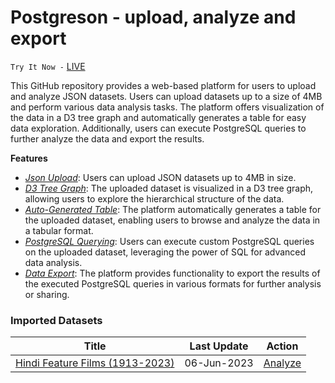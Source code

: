 # Postgreson - upload, analyze and export

 `Try It Now -` [LIVE](https://www.codeflu.com/postgreson/new)

This GitHub repository provides a web-based platform for users to upload and analyze JSON datasets. Users can upload datasets up to a size of 4MB and perform various data analysis tasks. The platform offers visualization of the data in a D3 tree graph and automatically generates a table for easy data exploration. Additionally, users can execute PostgreSQL queries to further analyze the data and export the results.

**Features**
 
 - *<ins>Json Upload</ins>*: Users can upload JSON datasets up to 4MB in size.
 -  *<ins>D3 Tree Graph</ins>*: The uploaded dataset is visualized in a D3 tree graph, allowing users to explore the hierarchical structure of the
   data.
  - <ins>*Auto-Generated Table</ins>*: The platform automatically generates a table for the uploaded dataset, enabling users to browse and analyze the
   data in a tabular format.
  - *<ins>PostgreSQL Querying</ins>*: Users can execute custom PostgreSQL queries on the uploaded dataset, leveraging the power of SQL for advanced data
   analysis.
  - *<ins>Data Export</ins>*: The platform provides functionality to export the results of the executed PostgreSQL queries in various formats for
   further analysis or sharing.

### **Imported Datasets**

| Title | Last Update | Action
|--|--|--|
| [Hindi Feature Films (1913-2023)](https://github.com/code-flu/postgreson/tree/main/datasets/Hindi_Feature_Films_(1913-2023).json) | 06-Jun-2023 | [Analyze](https://www.codeflu.com/postgreson/new)
